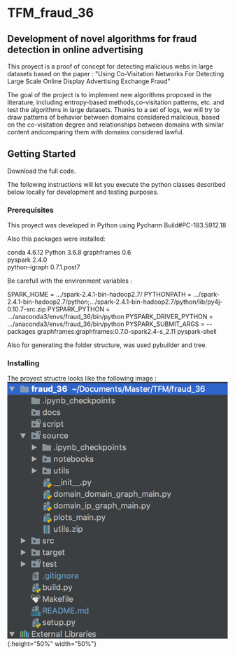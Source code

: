 
# TFM_fraud_36

## Development of novel algorithms for fraud detection in online advertising
 
 This proyect is a proof of concept for detecting malicious webs in large datasets 
 based on the paper : "Using Co-Visitation Networks For Detecting Large Scale Online Display Advertising Exchange Fraud"
 
 The goal of the project is to implement new algorithms proposed in the literature, 
 including entropy-based methods,co-visitation patterns, etc.  and test the algorithms 
 in large datasets.
 Thanks to a set of logs, we will try to draw patterns of behavior between domains 
 considered malicious, based on the co-visitation degree  and  relationships  between 
  domains  with  similar  content  andcomparing them with domains considered lawful.
  
## Getting Started

Download the full code. 

The following instructions will let you execute the python classes described below locally for development and testing purposes. 

### Prerequisites

This proyect was developed in Python using Pycharm Build#PC-183.5912.18

Also this packages were installed: 

conda         4.6.12
Python            3.6.8
graphframes    0.6                    
pyspark        2.4.0                  
python-igraph  0.7.1.post7  

Be carefull with the environment variables :

SPARK_HOME  = .../spark-2.4.1-bin-hadoop2.7/
PYTHONPATH  = .../spark-2.4.1-bin-hadoop2.7/python;.../spark-2.4.1-bin-hadoop2.7/python/lib/py4j-0.10.7-src.zip
PYSPARK_PYTHON = .../anaconda3/envs/fraud_36/bin/python
PYSPARK_DRIVER_PYTHON = .../anaconda3/envs/fraud_36/bin/python
PYSPARK_SUBMIT_ARGS = --packages graphframes:graphframes:0.7.0-spark2.4-s_2.11  pyspark-shell

Also for generating the folder structure, was used pybuilder and tree. 


### Installing

The proyect structre looks like the following image : 
![alt text](https://github.com/ayalo/TFM_fraud_36/blob/master/docs/images/tree_fraud36.png){:height="50%" width="50%"}


